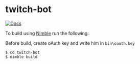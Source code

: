 # twitch-bot

[![Docs](https://github.com/levshx/twitch-bot/actions/workflows/docs_ci.yml/badge.svg)](https://github.com/levshx/twitch-bot/actions/workflows/docs_ci.yml)

To build using [Nimble](https://github.com/nim-lang/nimble) run the following:

Before build, create oAuth key and write him in `bin\oauth.key`

```
$ cd twitch-bot
$ nimble build
```
